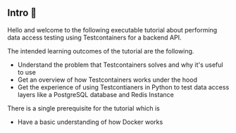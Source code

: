 ## Intro 👾

Hello and welcome to the following executable tutorial about performing data access testing using Testcontainers for a backend API. 

The intended learning outcomes of the tutorial are the following. 

- Understand the problem that Testcontainers solves and why it's useful to use
- Get an overview of how Testcontainers works under the hood 
- Get the experience of using Testcontianers in Python to test data access layers like a PostgreSQL database and Redis Instance

There is a single prerequisite for the tutorial which is 
- Have a basic understanding of how Docker works